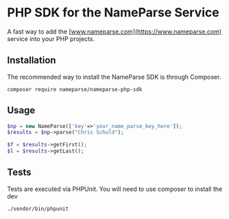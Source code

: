 # PHP SDK for the NameParse Service

A fast way to add the [www.nameparse.com](https://www.nameparse.com) service into your PHP projects.

## Installation

The recommended way to install the NameParse SDK is through Composer.

```shell script
composer require nameparse/nameparse-php-sdk
```

## Usage

```php
$np = new NameParse(['key'=>'your_name_parse_key_here']);
$results = $np->parse("Chris Schuld");

$f = $results->getFirst();
$l = $results->getLast();
```

## Tests

Tests are executed via PHPUnit.  You will need to use composer to install the dev 

```shell script
./vendor/bin/phpunit
```